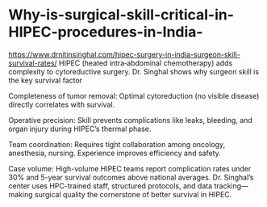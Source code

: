 # Why-is-surgical-skill-critical-in-HIPEC-procedures-in-India-

https://www.drnitinsinghal.com/hipec-surgery-in-india-surgeon-skill-survival-rates/
HIPEC (heated intra‑abdominal chemotherapy) adds complexity to cytoreductive surgery. Dr. Singhal shows why surgeon skill is the key survival factor 

Completeness of tumor removal: Optimal cytoreduction (no visible disease) directly correlates with survival.

Operative precision: Skill prevents complications like leaks, bleeding, and organ injury during HIPEC’s thermal phase.

Team coordination: Requires tight collaboration among oncology, anesthesia, nursing. Experience improves efficiency and safety.

Case volume: High-volume HIPEC teams report complication rates under 30% and 5-year survival outcomes above national averages.
Dr. Singhal’s center uses HPC-trained staff, structured protocols, and data tracking—making surgical quality the cornerstone of better survival in HIPEC.
